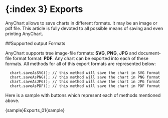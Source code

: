 {:index 3}
Exports
======================
AnyChart allows to save charts in different formats. It may be an image or pdf file. This article is fully devoted to all possible means of saving and even printing AnyChart.

##Supported output Formats

AnyChart supports tree image-file formats: **SVG**, **PNG**, **JPG** and document-file format format: **PDF**. Any chart can be exported into each of these formats. All methods for all of this export formats are represented below:

```
  chart.saveAsSVG(); // this method will save the chart in SVG format
  chart.saveAsPNG(); // this method will save the chart in PNG format
  chart.saveAsJPG(); // this method will save the chart in JPG format
  chart.saveAsPDF(); // this method will save the chart in PDF format
```

Here is a sample with buttons which represent each of methods mentioned above.

{sample}Exports\_01{sample}